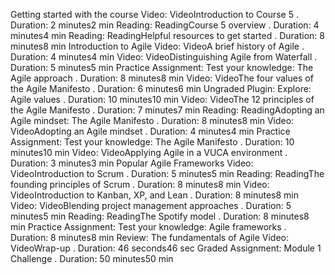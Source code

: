 Getting started with the course
Video: VideoIntroduction to Course 5
. Duration: 2 minutes2 min
Reading: ReadingCourse 5 overview
. Duration: 4 minutes4 min
Reading: ReadingHelpful resources to get started
. Duration: 8 minutes8 min
Introduction to Agile
Video: VideoA brief history of Agile
. Duration: 4 minutes4 min
Video: VideoDistinguishing Agile from Waterfall
. Duration: 5 minutes5 min
Practice Assignment: Test your knowledge: The Agile approach
. Duration: 8 minutes8 min
Video: VideoThe four values of the Agile Manifesto
. Duration: 6 minutes6 min
Ungraded Plugin: Explore: Agile values
. Duration: 10 minutes10 min
Video: VideoThe 12 principles of the Agile Manifesto
. Duration: 7 minutes7 min
Reading: ReadingAdopting an Agile mindset: The Agile Manifesto
. Duration: 8 minutes8 min
Video: VideoAdopting an Agile mindset
. Duration: 4 minutes4 min
Practice Assignment: Test your knowledge: The Agile Manifesto
. Duration: 10 minutes10 min
Video: VideoApplying Agile in a VUCA environment
. Duration: 3 minutes3 min
Popular Agile Frameworks
Video: VideoIntroduction to Scrum
. Duration: 5 minutes5 min
Reading: ReadingThe founding principles of Scrum
. Duration: 8 minutes8 min
Video: VideoIntroduction to Kanban, XP, and Lean
. Duration: 8 minutes8 min
Video: VideoBlending project management approaches
. Duration: 5 minutes5 min
Reading: ReadingThe Spotify model
. Duration: 8 minutes8 min
Practice Assignment: Test your knowledge: Agile frameworks
. Duration: 8 minutes8 min
Review: The fundamentals of Agile
Video: VideoWrap-up
. Duration: 46 seconds46 sec
Graded Assignment: Module 1 Challenge
. Duration: 50 minutes50 min